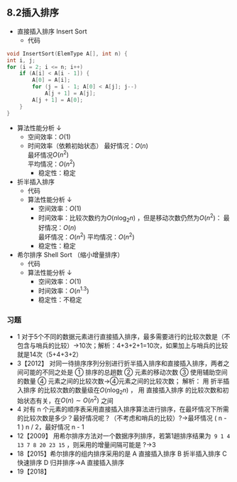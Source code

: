 ## 8.2插入排序
- 直接插入排序 Insert Sort
    - 代码
```cpp
void InsertSort(ElemType A[], int n) {
int i, j;
for (i = 2; i <= n; i++) 
    if (A[i] < A[i - 1]) {
        A[0] = A[i];
        for (j = i - 1; A[0] < A[j]; j--)
            A[j + 1] = A[j];
        A[j + 1] = A[0];
    }
} 
```

- 算法性能分析 ↓ 
    - 空间效率：$O(1)$
    - 时间效率（依赖初始状态）
最好情况：$O(n)$  
最坏情况$O(n^2)$  
平均情况：$O(n^2)$
        - 稳定性：稳定
- 折半插入排序
    - 代码
    - 算法性能分析 ↓ 
        - 空间效率：$O(1)$
        - 时间效率：比较次数约为$O(n\log_2n)$ ，但是移动次数仍然为$O(n^2)$：
最好情况：$O(n)$  
最坏情况：$O(n^2)$
平均情况：$O(n^2)$
        - 稳定性：稳定
- 希尔排序 Shell Sort （缩小增量排序）
    - 代码
    - 算法性能分析 ↓ 
        - 空间效率：$O(1)$
        - 时间效率：$O(n^{1.3})$
        - 稳定性：不稳定
### 习题
- 1 对于5个不同的数据元素进行直接插入排序，最多需要进行的比较次数是（不包含与哨兵的比较）→10次；解析：4+3+2+1=10次，如果加上与哨兵的比较就是14次（5+4+3+2）
- 3【2012】 对同一待排序序列分别进行折半插入排序和直接插入排序，两者之间可能的不同之处是
① 排序的总趟数 
② 元素的移动次数 
③ 使用辅助空间的数量 
④ 元素之间的比较次数→④元素之间的比较次数；
解析：
用 折半插入排序 的比较次数的数量级在$O(n\log_2n)$ ，
用 直接插入排序 的比较次数和初始状态有关，在$O(n)\sim O(n^2)$ 之间
- 4 对有 n 个元素的顺序表采用直接插入排序算法进行排序，在最坏情况下所需的比较次数是多少？最好情况呢？（不考虑和哨兵的比较）?→最坏情况 ( n - 1 ) n / 2，最好情况 n - 1
- 12【2009】 用希尔排序方法对一个数据序列排序，若第1趟排序结果为` 9 1 4 13 7 8 20 23 15` ，则采用的增量间隔可能是 ?→3
- 18【2015】希尔排序的组内排序采用的是
A 直接插入排序
B 折半插入排序
C 快速排序
D 归并排序→A 直接插入排序
- 19【2018】